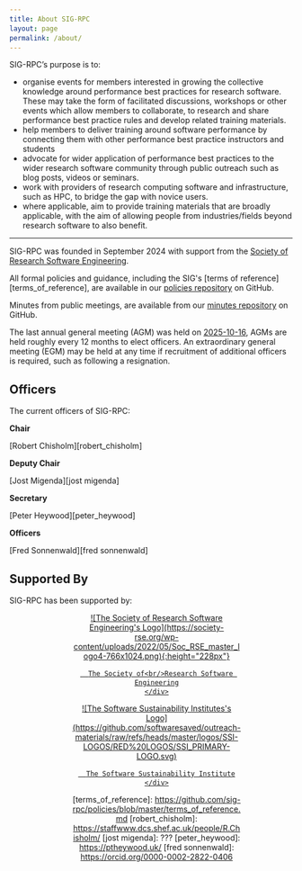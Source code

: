 ```yaml
---
title: About SIG-RPC
layout: page
permalink: /about/
---
```


SIG-RPC’s purpose is to:

- organise events for members interested in growing the collective knowledge around performance best practices for research software. These may take the form of facilitated discussions, workshops or other events which allow members to collaborate, to research and share performance best practice rules and develop related training materials.
- help members to deliver training around software performance by connecting them with other performance best practice instructors and students
- advocate for wider application of performance best practices to the wider research software community through public outreach such as blog posts, videos or seminars.
- work with providers of research computing software and infrastructure, such as HPC, to bridge the gap with novice users.
- where applicable, aim to provide training materials that are broadly applicable, with the aim of allowing people from industries/fields beyond research software to also benefit.

<hr class="my-2"/>

SIG-RPC was founded in September 2024 with support from the [Society of Research Software Engineering][socrse_website].

All formal policies and guidance, including the SIG's [terms of reference][terms_of_reference], are available in our [policies repository][policies_repo] on GitHub.

Minutes from public meetings, are available from our [minutes repository][minutes_repo] on GitHub.

The last annual general meeting (AGM) was held on [2025-10-16][last_agm_minutes], AGMs are held roughly every 12 months to elect officers. An extraordinary general meeting (EGM) may be held at any time if recruitment of additional officers is required, such as following a resignation.

## Officers

The current officers of SIG-RPC:

**Chair**

[Robert Chisholm][robert_chisholm]

**Deputy Chair**

[Jost Migenda][jost migenda]

**Secretary**

[Peter Heywood][peter_heywood]

**Officers**

[Fred Sonnenwald][fred sonnenwald]


## Supported By

SIG-RPC has been supported by:
<!-- Maybe we should be self hosting these logos?-->

<div style="display: flex; flex-flow: row wrap; justify-content: center; align-items: flex-end; gap: 20px;">
  <a href="https://society-rse.org/">
    <div markdown="span" style="text-align: center; width: 300px;">    
      ![The Society of Research Software Engineering's Logo](https://society-rse.org/wp-content/uploads/2022/05/Soc_RSE_master_logo4-766x1024.png){:height="228px"}
      
      The Society of<br/>Research Software Engineering
    </div>
  </a>
  <!-- https://www.software.ac.uk/guide/brand-guidelines -->
  <!-- Would prefer SSI logo to be centered, and text algined bottom, but css -->
  <a href="https://www.software.ac.uk/">
    <div markdown="span" style="text-align: center; width: 300px;">
      ![The Software Sustainability Institutes's Logo](https://github.com/softwaresaved/outreach-materials/raw/refs/heads/master/logos/SSI-LOGOS/RED%20LOGOS/SSI_PRIMARY-LOGO.svg)
      
      The Software Sustainability Institute
    </div>
  </a>
</div>

[socrse_website]: https://society-rse.org/
[ssi_website]: https://www.software.ac.uk/
[policies_repo]: https://github.com/sig-rpc/policies
[minutes_repo]: https://github.com/sig-rpc/minutes
[last_agm_minutes]: https://github.com/sig-rpc/minutes/pull/8/files

[terms_of_reference]: https://github.com/sig-rpc/policies/blob/master/terms_of_reference.md <!-- This does not exist yet, URL is assumed -->
[robert_chisholm]: https://staffwww.dcs.shef.ac.uk/people/R.Chisholm/
[jost migenda]: ???
[peter_heywood]: https://ptheywood.uk/
[fred sonnenwald]: https://orcid.org/0000-0002-2822-0406

